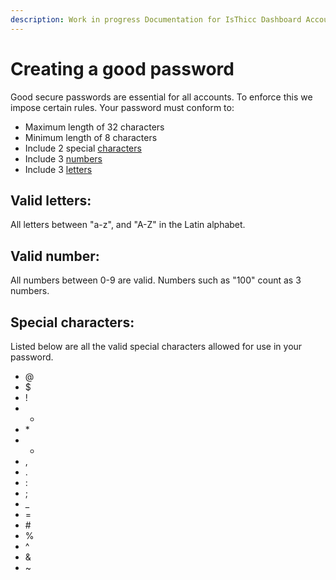 ```yaml
---
description: Work in progress Documentation for IsThicc Dashboard Accounts.
---
```


# Creating a good password

Good secure passwords are essential for all accounts. To enforce this we impose certain rules. Your password must conform to:

* Maximum length of 32 characters
* Minimum length of 8 characters
* Include 2 special [characters](password.md#special-characters)
* Include 3 [numbers](password.md#valid-number) 
* Include 3 [letters](password.md#valid-letters)

## Valid letters:

All letters between "a-z", and "A-Z" in the Latin alphabet.

## Valid number:

All numbers between 0-9 are valid. Numbers such as "100" count as 3 numbers.

## Special characters:

Listed below are all the valid special characters allowed for use in your password.

* @
* $
* !
* +
* \*
* -
* ,
* .
* :
* ;
* \_
* =
* \#
* %
* ^
* &
* ~

